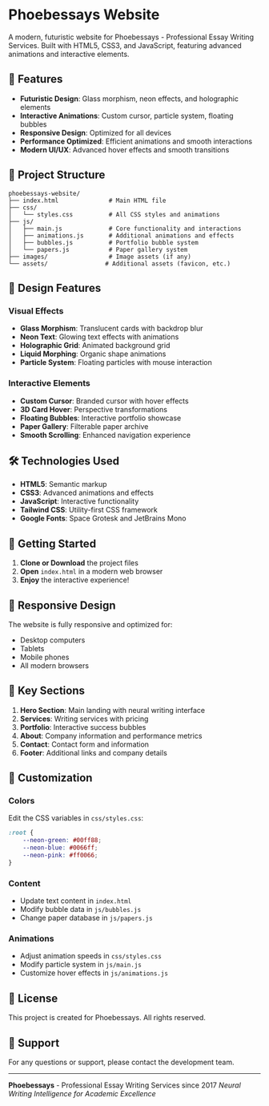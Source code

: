 # Phoebessays Website

A modern, futuristic website for Phoebessays - Professional Essay Writing Services. Built with HTML5, CSS3, and JavaScript, featuring advanced animations and interactive elements.

## 🚀 Features

- **Futuristic Design**: Glass morphism, neon effects, and holographic elements
- **Interactive Animations**: Custom cursor, particle system, floating bubbles
- **Responsive Design**: Optimized for all devices
- **Performance Optimized**: Efficient animations and smooth interactions
- **Modern UI/UX**: Advanced hover effects and smooth transitions

## 📁 Project Structure

```
phoebessays-website/
├── index.html              # Main HTML file
├── css/
│   └── styles.css          # All CSS styles and animations
├── js/
│   ├── main.js             # Core functionality and interactions
│   ├── animations.js       # Additional animations and effects
│   ├── bubbles.js          # Portfolio bubble system
│   └── papers.js           # Paper gallery system
├── images/                 # Image assets (if any)
└── assets/                # Additional assets (favicon, etc.)
```

## 🎨 Design Features

### Visual Effects
- **Glass Morphism**: Translucent cards with backdrop blur
- **Neon Text**: Glowing text effects with animations
- **Holographic Grid**: Animated background grid
- **Liquid Morphing**: Organic shape animations
- **Particle System**: Floating particles with mouse interaction

### Interactive Elements
- **Custom Cursor**: Branded cursor with hover effects
- **3D Card Hover**: Perspective transformations
- **Floating Bubbles**: Interactive portfolio showcase
- **Paper Gallery**: Filterable paper archive
- **Smooth Scrolling**: Enhanced navigation experience

## 🛠️ Technologies Used

- **HTML5**: Semantic markup
- **CSS3**: Advanced animations and effects
- **JavaScript**: Interactive functionality
- **Tailwind CSS**: Utility-first CSS framework
- **Google Fonts**: Space Grotesk and JetBrains Mono

## 🚀 Getting Started

1. **Clone or Download** the project files
2. **Open** `index.html` in a modern web browser
3. **Enjoy** the interactive experience!

## 📱 Responsive Design

The website is fully responsive and optimized for:
- Desktop computers
- Tablets
- Mobile phones
- All modern browsers

## 🎯 Key Sections

1. **Hero Section**: Main landing with neural writing interface
2. **Services**: Writing services with pricing
3. **Portfolio**: Interactive success bubbles
4. **About**: Company information and performance metrics
5. **Contact**: Contact form and information
6. **Footer**: Additional links and company details

## 🔧 Customization

### Colors
Edit the CSS variables in `css/styles.css`:
```css
:root {
    --neon-green: #00ff88;
    --neon-blue: #0066ff;
    --neon-pink: #ff0066;
}
```

### Content
- Update text content in `index.html`
- Modify bubble data in `js/bubbles.js`
- Change paper database in `js/papers.js`

### Animations
- Adjust animation speeds in `css/styles.css`
- Modify particle system in `js/main.js`
- Customize hover effects in `js/animations.js`

## 📄 License

This project is created for Phoebessays. All rights reserved.

## 🤝 Support

For any questions or support, please contact the development team.

---

**Phoebessays** - Professional Essay Writing Services since 2017
*Neural Writing Intelligence for Academic Excellence*



